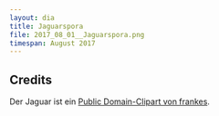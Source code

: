 ```yaml
---
layout: dia
title: Jaguarspora
file: 2017_08_01__Jaguarspora.png
timespan: August 2017
---
```


## Credits

Der Jaguar ist ein [Public Domain-Clipart von frankes](https://openclipart.org/detail/167328/jaguar).
